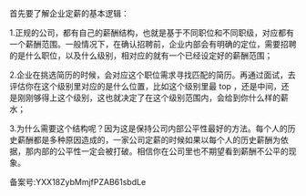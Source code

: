首先要了解企业定薪的基本逻辑：

1.正规的公司，都有自己的薪酬结构，也就是基于不同职位和不同职级，对应都有一个薪酬范围。一般情况下，在确认招聘前，企业内部会有明确的定位，需要招聘的是什么职位，以及什么级别，相对应的就有一个已经设定好的薪酬范围；

2.企业在挑选简历的时候，会对应这个职位需求寻找匹配的简历。再通过面试，去评估你在这个级别里对应的是什么位置，比如这个级别里最 top ，还是中间，还是刚刚够得上这个级别，这也就决定了在这个级别范围内，会给到你什么样的薪水；

3.为什么需要这个结构呢？因为这是保持公司内部公平性最好的方法。每个人的历史薪酬都是多种原因造成的，一家公司定薪的时候如果以每个人的历史薪酬为依据，那内部的公平性一定会被打破。相信你在公司里也不期望看到薪酬不公平的现象。

备案号:YXX18ZybMmjfPZAB61sbdLe